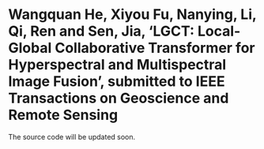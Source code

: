 # Wangquan He, Xiyou Fu, Nanying, Li, Qi, Ren and Sen, Jia, ‘LGCT: Local-Global Collaborative Transformer for Hyperspectral and Multispectral Image Fusion’, submitted to IEEE Transactions on Geoscience and Remote Sensing
The source code will be updated soon.
